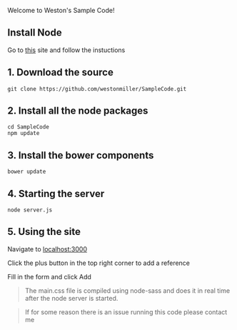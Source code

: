 Welcome to Weston's Sample Code!

## Install Node

Go to [this](https://nodejs.org/en/download/) site and follow the instuctions

## 1. Download the source

```
git clone https://github.com/westonmiller/SampleCode.git
```

## 2. Install all the node packages

```
cd SampleCode
npm update
```

## 3. Install the bower components

```
bower update
```

## 4. Starting the server

```
node server.js
```

## 5. Using the site

Navigate to [localhost:3000](http://localhost:3000)

Click the plus button in the top right corner to add a reference

Fill in the form and click Add

>The main.css file is compiled using node-sass and does it in real time after the node server is started.  

>If for some reason there is an issue running this code please contact me
